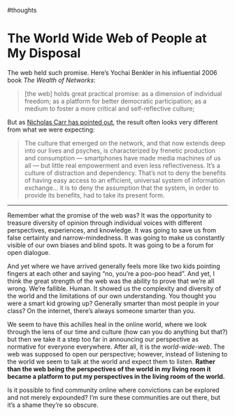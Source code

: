 #thoughts

# The World Wide Web of People at My Disposal

The web held such promise. Here’s Yochai Benkler in his influential 2006 book *The Wealth of Networks*:

> [the web] holds great practical promise: as a dimension of individual freedom; as a platform for better democratic participation; as a medium to foster a more critical and self-reflective culture; 

But as [Nicholas Carr has pointed out](http://www.roughtype.com/?p=8113), the result often looks very different from what we were expecting:

> The culture that emerged on the network, and that now extends deep into our lives and psyches, is characterized by frenetic production and consumption — smartphones have made media machines of us all — but little real empowerment and even less reflectiveness. It’s a culture of distraction and dependency.  That’s not to deny the benefits of having easy access to an efficient, universal system of information exchange... it is to deny the assumption that the system, in order to provide its benefits, had to take its present form.

---

Remember what the promise of the web was? It was the opportunity to treasure diversity of opinion through individual voices with different perspectives, experiences, and knowledge. It was going to save us from false certainty and narrow-mindedness. It was going to make us constantly visible of our own biases and blind spots. It was going to be a forum for open dialogue.

And yet where we have arrived generally feels more like two kids pointing fingers at each other and saying “no, you’re a poo-poo head”. And yet, I think the great strength of the web was the ability to prove that we’re all wrong. We’re fallible. Human. It showed us the complexity and diversity of the world and the limitations of our own understanding. You thought you were a smart kid growing up? Generally smarter than most people in your class? On the internet, there’s always someone smarter than you. 

We seem to have this achilles heal in the online world, where we look through the lens of our time and culture (how can you do anything but that?) but then we take it a step too far in announcing our perspective as normative for everyone everywhere. After all, it is the *world-wide-web*.  The web was supposed to open our perspective; however,  instead of listening to the world we seem to talk at the world and expect them to listen. **Rather than the web being the perspectives of the world in my living room it became a platform to put my perspectives in the living room of the world.**

Is it possible to find community online where convictions can be explored and not merely expounded? I’m sure these communities are out there, but it’s a shame they’re so obscure.
